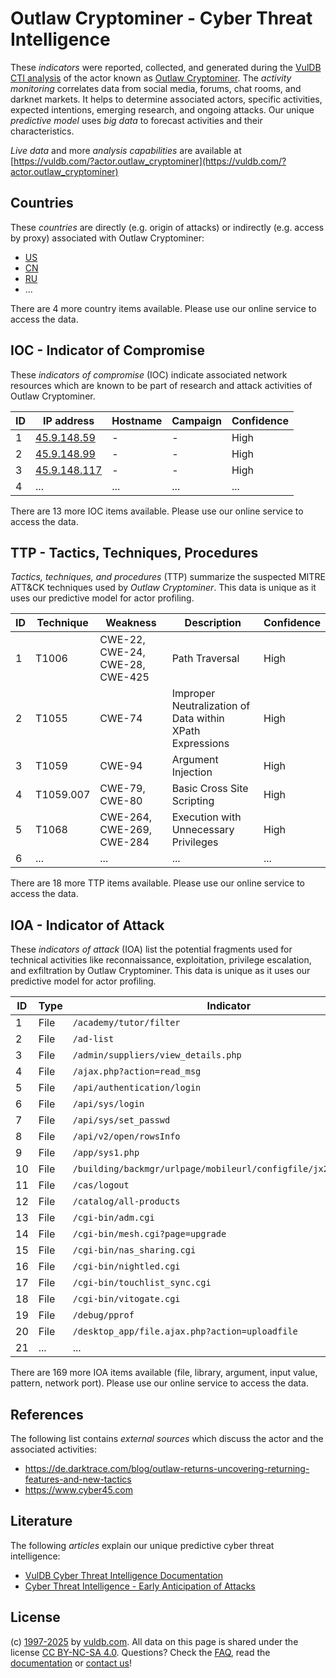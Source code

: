 # Outlaw Cryptominer - Cyber Threat Intelligence

These _indicators_ were reported, collected, and generated during the [VulDB CTI analysis](https://vuldb.com/?kb.cti) of the actor known as [Outlaw Cryptominer](https://vuldb.com/?actor.outlaw_cryptominer). The _activity monitoring_ correlates data from social media, forums, chat rooms, and darknet markets. It helps to determine associated actors, specific activities, expected intentions, emerging research, and ongoing attacks. Our unique _predictive model_ uses _big data_ to forecast activities and their characteristics.

_Live data_ and more _analysis capabilities_ are available at [https://vuldb.com/?actor.outlaw_cryptominer](https://vuldb.com/?actor.outlaw_cryptominer)

## Countries

These _countries_ are directly (e.g. origin of attacks) or indirectly (e.g. access by proxy) associated with Outlaw Cryptominer:

* [US](https://vuldb.com/?country.us)
* [CN](https://vuldb.com/?country.cn)
* [RU](https://vuldb.com/?country.ru)
* ...

There are 4 more country items available. Please use our online service to access the data.

## IOC - Indicator of Compromise

These _indicators of compromise_ (IOC) indicate associated network resources which are known to be part of research and attack activities of Outlaw Cryptominer.

ID | IP address | Hostname | Campaign | Confidence
-- | ---------- | -------- | -------- | ----------
1 | [45.9.148.59](https://vuldb.com/?ip.45.9.148.59) | - | - | High
2 | [45.9.148.99](https://vuldb.com/?ip.45.9.148.99) | - | - | High
3 | [45.9.148.117](https://vuldb.com/?ip.45.9.148.117) | - | - | High
4 | ... | ... | ... | ...

There are 13 more IOC items available. Please use our online service to access the data.

## TTP - Tactics, Techniques, Procedures

_Tactics, techniques, and procedures_ (TTP) summarize the suspected MITRE ATT&CK techniques used by _Outlaw Cryptominer_. This data is unique as it uses our predictive model for actor profiling.

ID | Technique | Weakness | Description | Confidence
-- | --------- | -------- | ----------- | ----------
1 | T1006 | CWE-22, CWE-24, CWE-28, CWE-425 | Path Traversal | High
2 | T1055 | CWE-74 | Improper Neutralization of Data within XPath Expressions | High
3 | T1059 | CWE-94 | Argument Injection | High
4 | T1059.007 | CWE-79, CWE-80 | Basic Cross Site Scripting | High
5 | T1068 | CWE-264, CWE-269, CWE-284 | Execution with Unnecessary Privileges | High
6 | ... | ... | ... | ...

There are 18 more TTP items available. Please use our online service to access the data.

## IOA - Indicator of Attack

These _indicators of attack_ (IOA) list the potential fragments used for technical activities like reconnaissance, exploitation, privilege escalation, and exfiltration by Outlaw Cryptominer. This data is unique as it uses our predictive model for actor profiling.

ID | Type | Indicator | Confidence
-- | ---- | --------- | ----------
1 | File | `/academy/tutor/filter` | High
2 | File | `/ad-list` | Medium
3 | File | `/admin/suppliers/view_details.php` | High
4 | File | `/ajax.php?action=read_msg` | High
5 | File | `/api/authentication/login` | High
6 | File | `/api/sys/login` | High
7 | File | `/api/sys/set_passwd` | High
8 | File | `/api/v2/open/rowsInfo` | High
9 | File | `/app/sys1.php` | High
10 | File | `/building/backmgr/urlpage/mobileurl/configfile/jx2_config.ini` | High
11 | File | `/cas/logout` | Medium
12 | File | `/catalog/all-products` | High
13 | File | `/cgi-bin/adm.cgi` | High
14 | File | `/cgi-bin/mesh.cgi?page=upgrade` | High
15 | File | `/cgi-bin/nas_sharing.cgi` | High
16 | File | `/cgi-bin/nightled.cgi` | High
17 | File | `/cgi-bin/touchlist_sync.cgi` | High
18 | File | `/cgi-bin/vitogate.cgi` | High
19 | File | `/debug/pprof` | Medium
20 | File | `/desktop_app/file.ajax.php?action=uploadfile` | High
21 | ... | ... | ...

There are 169 more IOA items available (file, library, argument, input value, pattern, network port). Please use our online service to access the data.

## References

The following list contains _external sources_ which discuss the actor and the associated activities:

* https://de.darktrace.com/blog/outlaw-returns-uncovering-returning-features-and-new-tactics
* https://www.cyber45.com

## Literature

The following _articles_ explain our unique predictive cyber threat intelligence:

* [VulDB Cyber Threat Intelligence Documentation](https://vuldb.com/?kb.cti)
* [Cyber Threat Intelligence - Early Anticipation of Attacks](https://www.scip.ch/en/?labs.20201022)

## License

(c) [1997-2025](https://vuldb.com/?kb.changelog) by [vuldb.com](https://vuldb.com/?kb.about). All data on this page is shared under the license [CC BY-NC-SA 4.0](https://creativecommons.org/licenses/by-nc-sa/4.0/). Questions? Check the [FAQ](https://vuldb.com/?kb.faq), read the [documentation](https://vuldb.com/?kb) or [contact us](https://vuldb.com/?contact)!
